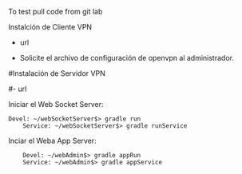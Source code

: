 To test pull code from git lab


Instalción de Cliente VPN

 - url  
   
 * Solicite el archivo de configuración de openvpn al administrador.


#Instalación de Servidor VPN

 #- url 


Iniciar el Web Socket Server:

	Devel: ~/webSocketServer$> gradle run 
        Service: ~/webSocketServer$> gradle runService  

Inciar el Weba App Server: 

        Devel: ~/webAdmin$> gradle appRun
        Service: ~/webAdmin$> gradle appService 

	
